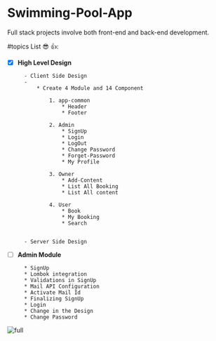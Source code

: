 # Swimming-Pool-App
Full stack projects involve both front-end and back-end development.


#topics List :sunglasses: 👍:


- [x] **High Level Design**

        - Client Side Design
        - 
            * Create 4 Module and 14 Component
            
                1. app-common
                    * Header 
                    * Footer

                2. Admin
                    * SignUp
                    * Login
                    * LogOut
                    * Change Password
                    * Forget-Password
                    * My Profile
                   
                3. Owner
                    * Add-Content
                    * List All Booking
                    * List All content
                   
                4. User
                    * Book
                    * My Booking
                    * Search 


        - Server Side Design
 
 - [ ] **Admin Module**

         * SignUp
         * Lombok integration
         * Validations in SignUp
         * Mail API Configuration
         * Activate Mail Id
         * Finalizing SignUp
         * Login
         * Change in the Design
         * Change Password



![full](https://user-images.githubusercontent.com/97358095/222307543-fc84a45c-616a-4b04-abf9-1e5efcf5bf67.png)
